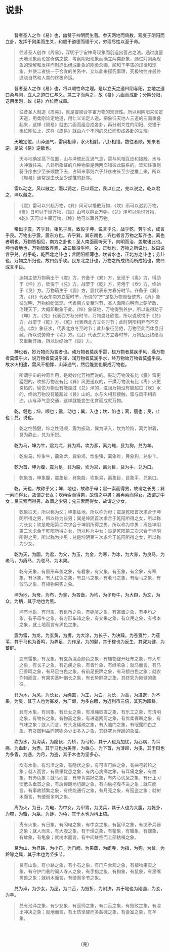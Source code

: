 

# 说卦

<style>blockquote{margin-left:2em;}</style><br>

　　昔者圣人之作《易》也，幽赞于神明而生蓍。参天两地而倚数，观变于阴阳而立卦，发挥于刚柔而生爻，和顺于道德而理于义，穷理尽性以至于命。

> 往昔圣人创作《周易》，深明于宇宙神奇现象而创造出蓍占之法。通过度量天地现象而论定奇偶之数，考察阴阳现象而确立两类卦象，通过对刚柔现象的理解和发挥而制造出组成卦象的刚柔爻画，顺和于宇宙的规律和现象，并使二者统一于合宜的关系中，又以此来探究事理，究极物性并最终通晓自然和人类的终极命运。

　　昔者圣人之作《易》也，将以顺性命之理。是以立天之道曰阴与阳，立地之道曰柔与刚，立人之道曰仁与义。兼三才而两之，故《易》六画而成卦；分阴分阳，迭用柔刚，故《易》六位而成章。

> 往昔圣人制造《周易》，就是要顺合宇宙万物的规律性。所以用阴阳来论定天道，用柔刚论定地道，用仁义论定人道。把象征天地人三道的三画重叠起来，这样《周易》就由六画而组合成各卦，再分别爻性的阴阳、交错于柔位刚位上，这样《周易》就由六个不同的爻位而形成各卦的文理。

　　天地定位，山泽通气，雷风相薄，水火相射。八卦相错。数往者顺，知来者逆，是故《易》逆数也。

> 天与地确定高下位置，山与泽彼此互通气息，雷与风相互应和接触，水与火冲激往来。八卦所象征的八种物象是两两交错彼此联系的。筮知往事则将卦序由少至长顺数下去，占知来事则六子卦序由长至少逆推上来，所以《周易》通常是由长至少逆推的卦序。

　　雷以动之，风以散之，雨以润之，日以烜之，艮以止之，兑以说之，乾以君之，坤以藏之。

> 《震》雷可以兴起万物，《巽》风可以播散万物，《坎》雨可以滋润万物，《离》日可以干燥万物，《艮》山可以静止万物，《兑》泽可以愉悦万物，《乾》天可以主宰万物，《坤》地可以藏养万物。

　　帝出乎震，齐乎巽，相见乎离，致役乎坤，说言乎兑，战乎乾，劳乎坎，成言乎艮。万物出乎震，震东方也。齐乎巽，巽东南也；齐也者言万物之絜齐也。离也者明也，万物皆相见，南方之卦也；圣人南面而听天下，向明而治，盖取诸此也。坤也者地也，万物皆致养焉，故曰致役乎坤。兑，正秋也，万物之所说也，故曰说言乎兑。战乎乾，乾西北之卦也；言阴阳相薄也。坎者水也，正北方之卦也；劳卦也，万物之所归也，故曰劳乎坎。艮东北之卦也，万物之所成终而所成始也，故曰成言乎艮。

> 造物主使万物萌出于《震》方，齐备于《巽》方，呈现于《离》方，得助于《坤》方，欣悦于《兑》方，战栗于《乾》方，劳倦于《坎》方，终始于《艮》方。万物萌生于《震》方，震代表东方春分时节。齐备于《巽》方，《巽》代表东南方立夏时节，所谓的“齐”是指万物周备整齐。《离》象征光明，万物纷纷呈现，代表南方夏至时节，圣人面南向明而上朝听政、治理天下，大概即取象于此。《坤》象征地，万物得到养护，所以说得助于《坤》方。《兑》代表西方秋分时节，万物盛壮欣悦，所以说欣悦于《兑》方。战栗于《乾》方，《乾》代表西北方立冬时节；此时阴阳相弃而不交通。《坎》象征水，代表北方冬至时节；此卦象征劳倦，万物至此而休息归藏，所以说劳倦于《坎》方。《艮》代表东北方立春时节，万物至此终结而又重新开始，所以说终始于《艮》方。

　　神也者，妙万物而为言者也。动万物者莫疾乎雷，桡万物者莫疾乎风，燥万物者莫熯乎火，说万物者莫说乎泽，润万物者莫润乎水，终万物始万物者莫盛乎艮。故水火相逮，雷风不相悖，山泽通气，然后能变化既成万物也。

> 所谓宇宙的神奇作用，是就妙化万物而说的。鼓动万物没有比《震》雷更猛烈的，吹拂万物没有比《巽》风更迅疾的，干燥万物没有比《离》火更炎热的，愉悦万物没有能超过《兑》泽的，滋润万物没有能超过《坎》水的，终始万物没有能超过《艮》山的。水与火相互接触，雷与风不相乖违，山与泽气息交通，这样就能变生化育而成就万物。

　　乾，健也；坤，顺也；震，动也；巽，入也；坎，陷也；离，丽也；艮，止也；兑，说也。

> 乾之性强健，坤之性逊顺，震为振动，巽为渐入，坎为险陷，离为附着，艮为静止，兑为乐悦。

　　乾为马，坤为牛，震为龙，巽为鸡，坎为豕，离为雉，艮为狗，兑为羊。

> 乾象马，坤象牛，震象龙，巽象鸡，坎象猪，离象雉，艮象狗，兑象羊。

　　乾为首，坤为腹，震为足，巽为股，坎为耳，离为目，艮为手，兑为口。

> 乾象首，坤象腹，震象足，巽象股，坎象耳，离象目，艮象手，兑象口。

　　乾，天也，故称乎父；坤，地也，故称乎母；震一索而得男，故谓之长男；巽一索而得女，故谓之长女；坎再索而得男，故谓之中男；离再索而得女，故谓之中女；艮三索而得男，故谓之少男；兑三索而得女，故谓之少女。

> 乾象征天，所以称为父；坤象征地，所以称为母；震是乾阳首次求合于坤阴所得之男，所以称为长男；巽是坤阴首次求合于乾阳所得之女，所以称为长女；坎是乾阳第二次求合于坤阴所得之男，所以称为中男；离是坤阴第二次求合于乾阳所得之女，所以称为中女；艮是乾阳第三次求合于坤阴所得之男，所以称为少男；兑是坤阴第三次求合于乾阳所得之女，所以称为少女。

　　乾为天，为圜，为君，为父，为玉，为金，为寒，为冰，为大赤，为良马，为老马，为瘠马，为驳马，为木果。

> 乾有天象，有圆形车盖之象，有君象，有父象，有玉象，有金象，有寒象，有冰象，有大红色之象，有良马之象，有老马之象，有瘦马之象，有驳马之象，有植物果实之象。

　　坤为地，为母，为布，为釜，为吝啬，为均，为子母牛，为大舆，为文，为众，为柄，其于地也为黑。

> 坤有地象，有母象，有泉币之象，有锅釜之象，有吝啬之象，有平均之象，有子母牛之象，有方形车箱之象，有文采之象，有众民之象，有根本之象，就土地而言有黑色之象。

　　震为雷，为龙，为玄黄，为旉，为大涂，为长子，为决躁，为苍筤竹，为萑苇，其于马也为善鸣，为馵足，为作足，为的颡，其于稼也为反生，其究为健，为蕃鲜。

> 震有雷象，有龙象，有玄黄混合颜色之象，有植物绽开吐布之象，有大车之象，有长子之象，有迅疾之象，有青竹象，有绿苇象；就马而言，有马匹善鸣之象，有马足白色之象，有前足振蹄之象，有马额白色之象；就农作物而言，有果实茎叶倒长之象，有长势鲜盛之象，其终究为刚健的象征。

　　巽为木，为风，为长女，为绳直，为工，为白，为长，为高，为进退，为不果，为臭，其于人也为寡发，为广颡，为多白眼，为近利市三倍，其究为躁卦。

> 巽有木象，有风象，有长女之象，有准绳取直之象，有乐工之象，有清明之象，有物长之象，有物高之象，有进退两可之象，有优柔寡断之象，有气味之象；就人而言，有头发稀疏之象，有大脑门之象，有眼露四白之象，有贪图利益而购物必少出多入之象，其终究为浮躁的象征。

　　坎为水，为沟渎，为隐伏，为矫，为弓轮，其于人也为加忧，为心病，为耳痛，为血卦，为赤，其于马也为美脊，为亟心，为下首，为薄蹄，为曳，其于舆也为多眚，为通，为月，为盗，其于木也为坚多心。

> 坎有水象，有沟渎之象，有隐伏之象，有可直可曲之象，有曲弓转轮之象；就人而言，有重重忧患之象，有内心病痛之象，有耳痛之象，有血象，有赤色象；就马而言，有脊背美好之象，有内心忧急之象，有行止习惯低头垂首之象，有后蹄踢地尥蹶之象，有向后拖曳不进之象；就车而言，有事故频繁之象，有终能通行之象，有月亮之象，有寇盗之象；就树木而言，有硬而多刺之象。

　　离为火，为日，为电，为中女，为甲胄，为戈兵，其于人也为大腹，为乾卦，为鳖，为蟹，为蠃，为蚌，为龟，其于木也为科上槁。

> 离有火象，有日象，有闪电之象，有中女之象，有盔甲之象，有戈矛兵器之象；就人而言，有大腹之象，有干燥之象，有鳖象，有蟹象，有螺象，有蚌象，有龟象；就树木而言，有中间蛀空而上部枯槁之象。

　　艮为山，为径路，为小石，为门阙，为果蓏，为阍寺，为指，为狗，为鼠，为黔喙之属，其于木也为坚多节。

> 艮有山象，有小路之象，有小石之象，有门户台观之象，有植物果实之象，有守护门巷的阍人寺人之象，有手指之象，有狗象，有鼠象，有黑嘴禽兽之象；就树木而言，有硬而多节之象。

　　兑为泽，为少女，为巫，为口舌，为毁折，为附决，其于地也为刚卤，为妾，为羊。

> 兑有池泽之象，有少女象，有巫师之象，有口舌之象，有毁败之象，有溢出冲决之象；就地而言，有土质坚硬而多盐碱之象，有妾室之象，有羊象。

<br><br>

<div style="text-align:center;">（完）</div>
